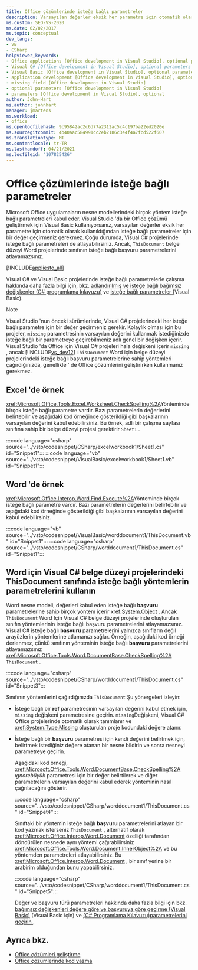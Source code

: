 ```yaml
---
title: Office çözümlerinde isteğe bağlı parametreler
description: Varsayılan değerler eksik her parametre için otomatik olarak kullanıldığından, isteğe bağlı parametreler için bir değer geçirmeniz gerekmez.
ms.custom: SEO-VS-2020
ms.date: 02/02/2017
ms.topic: conceptual
dev_langs:
- VB
- CSharp
helpviewer_keywords:
- Office applications [Office development in Visual Studio], optional parameters
- Visual C# [Office development in Visual Studio], optional parameters
- Visual Basic [Office development in Visual Studio], optional parameters
- application development [Office development in Visual Studio], optional parameters
- missing field [Office development in Visual Studio]
- optional parameters [Office development in Visual Studio]
- parameters [Office development in Visual Studio], optional
author: John-Hart
ms.author: johnhart
manager: jmartens
ms.workload:
- office
ms.openlocfilehash: 9c95842ac2c6d77a2312ac5c4c197ba22ed2020e
ms.sourcegitcommit: 4b40aac584991cc2eb2186c3e4f4a7fcd522f607
ms.translationtype: MT
ms.contentlocale: tr-TR
ms.lasthandoff: 04/21/2021
ms.locfileid: "107825426"
---
```

# <a name="optional-parameters-in-office-solutions"></a>Office çözümlerinde isteğe bağlı parametreler
  Microsoft Office uygulamaların nesne modellerindeki birçok yöntem isteğe bağlı parametreleri kabul eder. Visual Studio 'da bir Office çözümü geliştirmek için Visual Basic kullanıyorsanız, varsayılan değerler eksik her parametre için otomatik olarak kullanıldığından isteğe bağlı parametreler için bir değer geçirmeniz gerekmez. Çoğu durumda, Visual C# projelerinde isteğe bağlı parametreleri de atlayabilirsiniz. Ancak,  `ThisDocument` belge düzeyi Word projelerinde sınıfının isteğe bağlı başvuru parametrelerini atlayamazsınız.

 [!INCLUDE[appliesto_all](../vsto/includes/appliesto-all-md.md)]

 Visual C# ve Visual Basic projelerinde isteğe bağlı parametrelerle çalışma hakkında daha fazla bilgi için, bkz. [adlandırılmış ve isteğe bağlı bağımsız değişkenler &#40;C&#35; programlama kılavuzu&#41;](/dotnet/csharp/programming-guide/classes-and-structs/named-and-optional-arguments) ve [isteğe bağlı parametreler &#40;](/dotnet/visual-basic/programming-guide/language-features/procedures/optional-parameters)Visual Basic&#41;.

> [!NOTE]
> Visual Studio 'nun önceki sürümlerinde, Visual C# projelerindeki her isteğe bağlı parametre için bir değer geçirmeniz gerekir. Kolaylık olması için bu projeler, `missing` parametresinin varsayılan değerini kullanmak istediğinizde isteğe bağlı bir parametreye geçirebilmeniz adlı genel bir değişken içerir. Visual Studio 'da Office için Visual C# projeleri hala değişkeni içerir `missing` , ancak [!INCLUDE[vs_dev12](../vsto/includes/vs-dev12-md.md)]  `ThisDocument` Word için belge düzeyi projelerindeki isteğe bağlı başvuru parametrelerine sahip yöntemleri çağırdığınızda, genellikle ' de Office çözümlerini geliştirirken kullanmanız gerekmez.

## <a name="example-in-excel"></a>Excel 'de örnek
 <xref:Microsoft.Office.Tools.Excel.Worksheet.CheckSpelling%2A>Yönteminde birçok isteğe bağlı parametre vardır. Bazı parametrelerin değerlerini belirtebilir ve aşağıdaki kod örneğinde gösterildiği gibi başkalarının varsayılan değerini kabul edebilirsiniz. Bu örnek, adlı bir çalışma sayfası sınıfına sahip bir belge düzeyi projesi gerektirir `Sheet1` .

 :::code language="csharp" source="../vsto/codesnippet/CSharp/excelworkbook1/Sheet1.cs" id="Snippet1":::
 :::code language="vb" source="../vsto/codesnippet/VisualBasic/excelworkbook1/Sheet1.vb" id="Snippet1":::

## <a name="example-in-word"></a>Word 'de örnek
 <xref:Microsoft.Office.Interop.Word.Find.Execute%2A>Yönteminde birçok isteğe bağlı parametre vardır. Bazı parametrelerin değerlerini belirtebilir ve aşağıdaki kod örneğinde gösterildiği gibi başkalarının varsayılan değerini kabul edebilirsiniz.

 :::code language="vb" source="../vsto/codesnippet/VisualBasic/worddocument1/ThisDocument.vb" id="Snippet1":::
 :::code language="csharp" source="../vsto/codesnippet/CSharp/worddocument1/ThisDocument.cs" id="Snippet1":::

## <a name="use-optional-parameters-of-methods-in-the-thisdocument-class-in-visual-c-document-level-projects-for-word"></a>Word için Visual C# belge düzeyi projelerindeki ThisDocument sınıfında isteğe bağlı yöntemlerin parametrelerini kullanın
 Word nesne modeli, değerleri kabul eden isteğe bağlı **başvuru** parametrelerine sahip birçok yöntem içerir <xref:System.Object> . Ancak  `ThisDocument` Word Için Visual C# belge düzeyi projelerinde oluşturulan sınıfın yöntemlerinin isteğe bağlı başvuru parametrelerini atlayamazsınız. Visual C# isteğe bağlı **başvuru** parametrelerini yalnızca sınıfların değil arayüzlerin yöntemlerine atlamanızı sağlar. Örneğin, aşağıdaki kod örneği derlenmez, çünkü sınıfının yönteminin isteğe bağlı **başvuru** parametrelerini atlayamazsınız <xref:Microsoft.Office.Tools.Word.DocumentBase.CheckSpelling%2A> `ThisDocument` .

 :::code language="csharp" source="../vsto/codesnippet/CSharp/worddocument1/ThisDocument.cs" id="Snippet3":::

 Sınıfının yöntemlerini çağırdığınızda `ThisDocument` Şu yönergeleri izleyin:

- İsteğe bağlı bir **ref** parametresinin varsayılan değerini kabul etmek için, `missing` değişkeni parametresine geçirin. `missing`Değişkeni, Visual C# Office projelerinde otomatik olarak tanımlanır ve <xref:System.Type.Missing> oluşturulan proje kodundaki değere atanır.

- İsteğe bağlı bir **başvuru** parametresi için kendi değerini belirtmek için, belirtmek istediğiniz değere atanan bir nesne bildirin ve sonra nesneyi parametreye geçirin.

  Aşağıdaki kod örneği, <xref:Microsoft.Office.Tools.Word.DocumentBase.CheckSpelling%2A> *ıgnorebüyük* parametresi için bir değer belirtilerek ve diğer parametrelerin varsayılan değerini kabul ederek yönteminin nasıl çağrılacağını gösterir.

  :::code language="csharp" source="../vsto/codesnippet/CSharp/worddocument1/ThisDocument.cs" id="Snippet4":::

  Sınıftaki bir yöntemin isteğe bağlı **başvuru** parametrelerini atlayan bir kod yazmak isterseniz `ThisDocument` , alternatif olarak <xref:Microsoft.Office.Interop.Word.Document> özelliği tarafından döndürülen nesnede aynı yöntemi çağırabilirsiniz <xref:Microsoft.Office.Tools.Word.Document.InnerObject%2A> ve bu yöntemden parametreleri atlayabilirsiniz. Bu <xref:Microsoft.Office.Interop.Word.Document> , bir sınıf yerine bir arabirim olduğundan bunu yapabilirsiniz.

  :::code language="csharp" source="../vsto/codesnippet/CSharp/worddocument1/ThisDocument.cs" id="Snippet5":::

  Değer ve başvuru türü parametreleri hakkında daha fazla bilgi için bkz. [bağımsız değişkenleri değere göre ve başvuruya göre geçirme &#40;Visual Basic&#41;](/dotnet/visual-basic/programming-guide/language-features/procedures/passing-arguments-by-value-and-by-reference) (Visual Basic için) ve [&#40;C&#35; Programlama Kılavuzu&#41;parametrelerini geçirin ](/dotnet/csharp/programming-guide/classes-and-structs/passing-parameters).

## <a name="see-also"></a>Ayrıca bkz.
- [Office çözümleri geliştirme](../vsto/developing-office-solutions.md)
- [Office çözümlerinde kod yazma](../vsto/writing-code-in-office-solutions.md)
